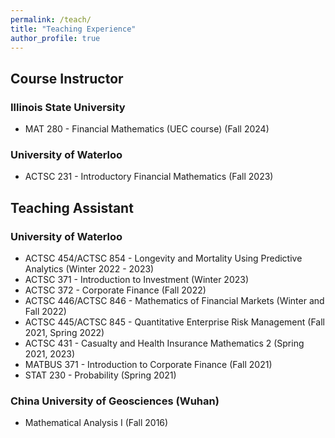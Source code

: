```yaml
---
permalink: /teach/
title: "Teaching Experience"
author_profile: true
---
```


<h2>Course Instructor</h2>
<h3>Illinois State University</h3>

* MAT 280 - Financial Mathematics (UEC course) (Fall 2024)

<h3>University of Waterloo</h3>

* ACTSC 231 - Introductory Financial Mathematics (Fall 2023)


<h2>Teaching Assistant</h2>
<h3>University of Waterloo</h3>

* ACTSC 454/ACTSC 854 - Longevity and Mortality Using Predictive Analytics (Winter 2022 - 2023)
* ACTSC 371 - Introduction to Investment (Winter 2023)
* ACTSC 372 - Corporate Finance (Fall 2022)
* ACTSC 446/ACTSC 846 - Mathematics of Financial Markets (Winter and Fall 2022)
* ACTSC 445/ACTSC 845 - Quantitative Enterprise Risk Management (Fall 2021, Spring 2022)
* ACTSC 431 - Casualty and Health Insurance Mathematics 2 (Spring 2021, 2023)
* MATBUS 371 - Introduction to Corporate Finance (Fall 2021)
* STAT 230 - Probability (Spring 2021)

<h3>China University of Geosciences (Wuhan)</h3>

* Mathematical Analysis I (Fall 2016)

